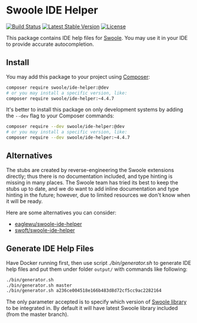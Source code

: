 # Swoole IDE Helper

[![Build Status](https://travis-ci.org/swoole/ide-helper.svg?branch=master)](https://travis-ci.org/swoole/ide-helper)
[![Latest Stable Version](https://poser.pugx.org/swoole/ide-helper/v/stable.svg)](https://packagist.org/packages/swoole/ide-helper)
[![License](https://poser.pugx.org/swoole/ide-helper/license)](LICENSE)

This package contains IDE help files for [Swoole](https://github.com/swoole/swoole-src). You may use it in your IDE to provide accurate autocompletion. 

## Install

You may add this package to your project using [Composer](https://getcomposer.org):

```bash
composer require swoole/ide-helper:@dev
# or you may install a specific version, like:
composer require swoole/ide-helper:~4.4.7
```

It's better to install this package on only development systems by adding the `--dev` flag to your Composer commands:

```bash
composer require --dev swoole/ide-helper:@dev
# or you may install a specific version, like:
composer require --dev swoole/ide-helper:~4.4.7
```

## Alternatives

The stubs are created by reverse-engineering the Swoole extensions directly; thus there is no documentation included,
and type hinting is missing in many places. The Swoole team has tried its best to keep the stubs up to date, and we do
want to add inline documentation and type hinting in the future; however, due to limited resources we don't know when it
will be ready.
 
Here are some alternatives you can consider:

* [eaglewu/swoole-ide-helper](https://github.com/wudi/swoole-ide-helper)
* [swoft/swoole-ide-helper](https://github.com/swoft-cloud/swoole-ide-helper)

## Generate IDE Help Files

Have Docker running first, then use script _./bin/generator.sh_ to generate IDE help files and put them under folder
`output/` with commands like following:

```bash
./bin/generator.sh
./bin/generator.sh master
./bin/generator.sh a236ce004518e166b483d8d72cf5cc9ac2282164
```

The only parameter accepted is to specify which version of [Swoole library](https://github.com/swoole/library) to be
integrated in. By default it will have latest Swoole library included (from the master branch).
